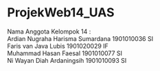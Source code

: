 # ProjekWeb14_UAS
Nama Anggota Kelompok 14 :<br>
Ardian Nugraha Harisma Sumardana	1901010036	SI	<br>
Faris van Java Lubis	1901020029	IF	<br>
Muhammad Hasan Faesal	1901010077	SI	<br>
Ni Wayan Diah Ardaningsih	1901010093	SI 
